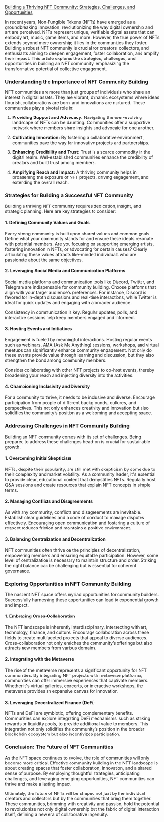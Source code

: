 [Building a Thriving NFT Community: Strategies, Challenges, and Opportunities](https://example.com)

In recent years, Non-Fungible Tokens (NFTs) have emerged as a groundbreaking innovation, revolutionizing the way digital ownership and art are perceived. NFTs represent unique, verifiable digital assets that can embody art, music, game items, and more. However, the true power of NFTs extends beyond mere ownership; it lies in the communities they foster. Building a robust NFT community is crucial for creators, collectors, and enthusiasts aiming to deepen engagement, foster collaboration, and amplify their impact. This article explores the strategies, challenges, and opportunities in building an NFT community, emphasizing the transformative potential of collective engagement.

### Understanding the Importance of NFT Community Building

NFT communities are more than just groups of individuals who share an interest in digital assets. They are vibrant, dynamic ecosystems where ideas flourish, collaborations are born, and innovations are nurtured. These communities play a pivotal role in:

1. **Providing Support and Advocacy:** Navigating the ever-evolving landscape of NFTs can be daunting. Communities offer a supportive network where members share insights and advocate for one another.

2. **Cultivating Innovation:** By fostering a collaborative environment, communities pave the way for innovative projects and partnerships.

3. **Enhancing Credibility and Trust:** Trust is a scarce commodity in the digital realm. Well-established communities enhance the credibility of creators and build trust among members.

4. **Amplifying Reach and Impact:** A thriving community helps in broadening the exposure of NFT projects, driving engagement, and extending the overall reach.

### Strategies for Building a Successful NFT Community

Building a thriving NFT community requires dedication, insight, and strategic planning. Here are key strategies to consider:

#### 1. Defining Community Values and Goals

Every strong community is built upon shared values and common goals. Define what your community stands for and ensure these ideals resonate with potential members. Are you focusing on supporting emerging artists, fostering innovation in NFTs, or advocating for certain causes? Clearly articulating these values attracts like-minded individuals who are passionate about the same objectives.

#### 2. Leveraging Social Media and Communication Platforms

Social media platforms and communication tools like Discord, Twitter, and Telegram are indispensable for community building. Choose platforms that align with your target audience's preferences. For instance, Discord is favored for in-depth discussions and real-time interactions, while Twitter is ideal for quick updates and engaging with a broader audience. 

Consistency in communication is key. Regular updates, polls, and interactive sessions help keep members engaged and informed.

#### 3. Hosting Events and Initiatives

Engagement is fueled by meaningful interactions. Hosting regular events such as webinars, AMA (Ask Me Anything) sessions, workshops, and virtual meetups can significantly enhance community engagement. Not only do these events provide value through learning and discussion, but they also strengthen the bond among community members.

Consider collaborating with other NFT projects to co-host events, thereby broadening your reach and injecting diversity into the activities.

#### 4. Championing Inclusivity and Diversity

For a community to thrive, it needs to be inclusive and diverse. Encourage participation from people of different backgrounds, cultures, and perspectives. This not only enhances creativity and innovation but also solidifies the community’s position as a welcoming and accepting space.

### Addressing Challenges in NFT Community Building

Building an NFT community comes with its set of challenges. Being prepared to address these challenges head-on is crucial for sustainable growth.

#### 1. Overcoming Initial Skepticism

NFTs, despite their popularity, are still met with skepticism by some due to their complexity and market volatility. As a community leader, it's essential to provide clear, educational content that demystifies NFTs. Regularly host Q&A sessions and create resources that explain NFT concepts in simple terms.

#### 2. Managing Conflicts and Disagreements

As with any community, conflicts and disagreements are inevitable. Establish clear guidelines and a code of conduct to manage disputes effectively. Encouraging open communication and fostering a culture of respect reduces friction and maintains a positive environment.

#### 3. Balancing Centralization and Decentralization

NFT communities often thrive on the principles of decentralization, empowering members and ensuring equitable participation. However, some level of centralization is necessary to maintain structure and order. Striking the right balance can be challenging but is essential for coherent governance.

### Exploring Opportunities in NFT Community Building

The nascent NFT space offers myriad opportunities for community builders. Successfully harnessing these opportunities can lead to exponential growth and impact.

#### 1. Embracing Cross-Collaboration

The NFT landscape is inherently interdisciplinary, intersecting with art, technology, finance, and culture. Encourage collaboration across these fields to create multifaceted projects that appeal to diverse audiences. Cross-collaboration not only enriches the community’s offerings but also attracts new members from various domains.

#### 2. Integrating with the Metaverse

The rise of the metaverse represents a significant opportunity for NFT communities. By integrating NFT projects with metaverse platforms, communities can offer immersive experiences that captivate members. Whether it's virtual galleries, concerts, or interactive workshops, the metaverse provides an expansive canvas for innovation.

#### 3. Leveraging Decentralized Finance (DeFi)

NFTs and DeFi are symbiotic, offering complementary benefits. Communities can explore integrating DeFi mechanisms, such as staking rewards or liquidity pools, to provide additional value to members. This integration not only solidifies the community’s position in the broader blockchain ecosystem but also incentivizes participation.

### Conclusion: The Future of NFT Communities

As the NFT space continues to evolve, the role of communities will only become more critical. Effective community building in the NFT landscape is about creating spaces that foster collaboration, innovation, and a shared sense of purpose. By employing thoughtful strategies, anticipating challenges, and leveraging emerging opportunities, NFT communities can thrive and make a lasting impact.

Ultimately, the future of NFTs will be shaped not just by the individual creators and collectors but by the communities that bring them together. These communities, brimming with creativity and passion, hold the potential to revolutionize not only digital ownership but the fabric of digital interaction itself, defining a new era of collaborative ingenuity.